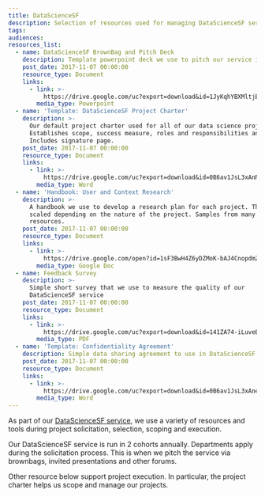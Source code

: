```yaml
---
title: DataScienceSF
description: Selection of resources used for managing DataScienceSF service and projects
tags:
audiences:
resources_list:
  - name: DataScienceSF BrownBag and Pitch Deck
    description: Template powerpoint deck we use to pitch our service in multiple forums.
    post_date: 2017-11-07 00:00:00
    resource_type: Document
    links:
      - link: >-
          https://drive.google.com/uc?export=download&id=1JyKqhYBXMltjBzxB3DcZNf3HnWWEWMDA
        media_type: Powerpoint
  - name: 'Template: DataScienceSF Project Charter'
    description: >-
      Our default project charter used for all of our data science projects.
      Establishes scope, success measure, roles and responsibilities and more.
      Includes signature page.
    post_date: 2017-11-07 00:00:00
    resource_type: Document
    links:
      - link: >-
          https://drive.google.com/uc?export=download&id=0B6av1JsL3xAnN2EyNUtOc2JQcEE
        media_type: Word
  - name: 'Handbook: User and Context Research'
    description: >-
      A handbook we use to develop a research plan for each project. The plan is
      scaled depending on the nature of the project. Samples from many other
      resources.
    post_date: 2017-11-07 00:00:00
    resource_type: Document
    links:
      - link: >-
          https://drive.google.com/open?id=1sF3BwH4Z6yDZMoK-bAJ4CnopdmZ_TgdmqqBysHMAFCw
        media_type: Google Doc
  - name: Feedback Survey
    description: >-
      Simple short survey that we use to measure the quality of our
      DataScienceSF service
    post_date: 2017-11-07 00:00:00
    resource_type: Document
    links:
      - link: >-
          https://drive.google.com/uc?export=download&id=141ZA74-iLuveBVlGKKtnIS7vow8i1Leh
        media_type: PDF
  - name: 'Template: Confidentiality Agreement'
    description: Simple data sharing agreement to use in DataScienceSF projects
    post_date: 2017-11-07 00:00:00
    resource_type: Document
    links:
      - link: >-
          https://drive.google.com/uc?export=download&id=0B6av1JsL3xAnenFlakhVTFRVa2s
        media_type: Word
---
```



As part of our [DataScienceSF service](https://datasf.org/science/), we use a variety of resources and tools during project solicitation, selection, scoping and execution.

Our DataScienceSF service is run in 2 cohorts annually. Departments apply during the solicitation process. This is when we pitch the service via brownbags, invited presentations and other forums.

Other resource below support project execution. In particular, the project charter helps us scope and manage our projects.